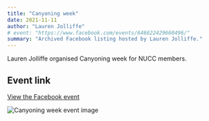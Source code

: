 ```yaml
---
title: "Canyoning week"
date: 2021-11-11
author: "Lauren Jolliffe"
# event: "https://www.facebook.com/events/646622429660496/"
summary: "Archived Facebook listing hosted by Lauren Jolliffe."
---
```

Lauren Jolliffe organised Canyoning week for NUCC members.

## Event link

[View the Facebook event](https://www.facebook.com/events/646622429660496/)

![Canyoning week event image](/trip/event-images/20211111_canyoning_week.jpg)

